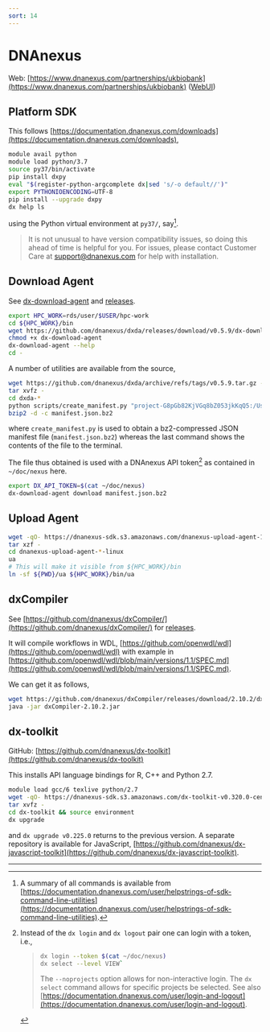 ```yaml
---
sort: 14
---
```


# DNAnexus

Web: [https://www.dnanexus.com/partnerships/ukbiobank](https://www.dnanexus.com/partnerships/ukbiobank) ([WebUI](https://platform.dnanexus.com/login))

## Platform SDK

This follows [https://documentation.dnanexus.com/downloads](https://documentation.dnanexus.com/downloads),

```bash
module avail python
module load python/3.7
source py37/bin/activate
pip install dxpy
eval "$(register-python-argcomplete dx|sed 's/-o default//')"
export PYTHONIOENCODING=UTF-8
pip install --upgrade dxpy
dx help ls
```

using the Python virtual environment at `py37/`, say[^1].

> It is not unusual to have version compatibility issues, so doing this ahead of time is helpful for you. For issues, please contact Customer Care at support@dnanexus.com for help with installation.

## Download Agent

See [dx-download-agent](https://github.com/dnanexus/dxda/blob/master/README.md) and [releases](https://github.com/dnanexus/dxda/releases).

```bash
export HPC_WORK=rds/user/$USER/hpc-work
cd ${HPC_WORK}/bin
wget https://github.com/dnanexus/dxda/releases/download/v0.5.9/dx-download-agent-linux -O dx-download-agent
chmod +x dx-download-agent
dx-download-agent --help
cd -
```

A number of utilities are available from the source,

```bash
wget https://github.com/dnanexus/dxda/archive/refs/tags/v0.5.9.tar.gz -O - | \
tar xvfz -
cd dxda-*
python scripts/create_manifest.py "project-G8pGb82KjVGq8bZ053jkKqQ5:/Users/Jing Hua" --recursive --output_file "manifest.json.bz2"
bzip2 -d -c manifest.json.bz2
```

where `create_manifest.py` is used to obtain a bz2-compressed JSON manifest file (`manifest.json.bz2`) whereas the last command shows the contents of the file to the terminal.

The file thus obtained is used with a DNAnexus API token[^2] as contained in `~/doc/nexus` here.

```bash
export DX_API_TOKEN=$(cat ~/doc/nexus)
dx-download-agent download manifest.json.bz2
```

## Upload Agent

```bash
wget -qO- https://dnanexus-sdk.s3.amazonaws.com/dnanexus-upload-agent-1.5.33-linux.tar.gz | \
tar xzf -
cd dnanexus-upload-agent-*-linux
ua
# This will make it visible from ${HPC_WORK}/bin
ln -sf ${PWD}/ua ${HPC_WORK}/bin/ua
```

## dxCompiler

See [https://github.com/dnanexus/dxCompiler/](https://github.com/dnanexus/dxCompiler/) for [releases](https://github.com/dnanexus/dxCompiler/releases).

It will compile workflows in WDL, [https://github.com/openwdl/wdl](https://github.com/openwdl/wdl) with example in [https://github.com/openwdl/wdl/blob/main/versions/1.1/SPEC.md](https://github.com/openwdl/wdl/blob/main/versions/1.1/SPEC.md).

We can get it as follows,

```bash
wget https://github.com/dnanexus/dxCompiler/releases/download/2.10.2/dxCompiler-2.10.2.jar
java -jar dxCompiler-2.10.2.jar
```

## dx-toolkit

GitHub: [https://github.com/dnanexus/dx-toolkit](https://github.com/dnanexus/dx-toolkit)

This installs API language bindings for R, C++ and Python 2.7.

```bash
module load gcc/6 texlive python/2.7
wget -qO- https://dnanexus-sdk.s3.amazonaws.com/dx-toolkit-v0.320.0-centos-amd64.tar.gz | \
tar xvfz -
cd dx-toolkit && source environment
dx upgrade
```

and `dx upgrade v0.225.0` returns to the previous version. A separate repository is available for JavaScript, [https://github.com/dnanexus/dx-javascript-toolkit](https://github.com/dnanexus/dx-javascript-toolkit).

---

[^1]: A summary of all commands is available from [https://documentation.dnanexus.com/user/helpstrings-of-sdk-command-line-utilities](https://documentation.dnanexus.com/user/helpstrings-of-sdk-command-line-utilities).
[^2]:
    Instead of the `dx login` and `dx logout` pair one can login with a token, i.e.,

    > ```bash
    > dx login --token $(cat ~/doc/nexus)
    > dx select --level VIEW`
    > ```
    >
    > The `--noprojects` option allows for non-interactive login. The `dx select` command allows for specific projects be selected. See also [https://documentation.dnanexus.com/user/login-and-logout](https://documentation.dnanexus.com/user/login-and-logout).
